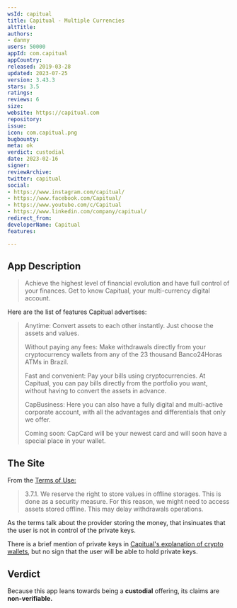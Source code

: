 ```yaml
---
wsId: capitual
title: Capitual - Multiple Currencies
altTitle: 
authors:
- danny
users: 50000
appId: com.capitual
appCountry: 
released: 2019-03-28
updated: 2023-07-25
version: 3.43.3
stars: 3.5
ratings: 
reviews: 6
size: 
website: https://capitual.com
repository: 
issue: 
icon: com.capitual.png
bugbounty: 
meta: ok
verdict: custodial
date: 2023-02-16
signer: 
reviewArchive: 
twitter: capitual
social:
- https://www.instagram.com/capitual/
- https://www.facebook.com/Capitual/
- https://www.youtube.com/c/Capitual
- https://www.linkedin.com/company/capitual/
redirect_from: 
developerName: Capitual
features: 

---
```


## App Description

> Achieve the highest level of financial evolution and have full control of your finances. Get to know Capitual, your multi-currency digital account.

Here are the list of features Capitual advertises:

> Anytime: Convert assets to each other instantly. Just choose the assets and values.
>
> Without paying any fees: Make withdrawals directly from your cryptocurrency wallets from any of the 23 thousand Banco24Horas ATMs in Brazil.
>
> Fast and convenient: Pay your bills using cryptocurrencies. At Capitual, you can pay bills directly from the portfolio you want, without having to convert the assets in advance.
>
> CapBusiness: Here you can also have a fully digital and multi-active corporate account, with all the advantages and differentials that only we offer.
>
> Coming soon: CapCard will be your newest card and will soon have a special place in your wallet.


## The Site

From the [Terms of Use:](https://capitual.com/legal/terms-of-use)

> 3.7.1. We reserve the right to store values in offline storages. This is done as a security measure. For this reason, we might need to access assets stored offline. This may delay withdrawals operations.

As the terms talk about the provider storing the money, that insinuates that the user is not in control of the private keys.

There is a brief mention of private keys in [Capitual's explanation of crypto wallets](https://help.capitual.com/en/kb0102001/), but no sign that the user will be able to hold private keys.

## Verdict

Because this app leans towards being a **custodial** offering, its claims are **non-verifiable.**